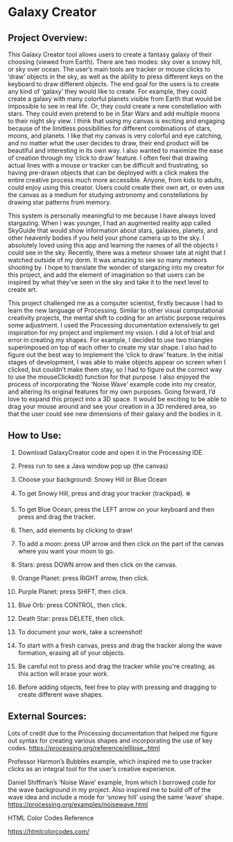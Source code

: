# Galaxy Creator

## Project Overview:

This Galaxy Creator tool allows users to create a fantasy galaxy of their choosing (viewed from Earth). There are two modes: sky over a snowy hill, or sky over ocean. The user’s main tools are tracker or mouse clicks to ‘draw’ objects in the sky, as well as the ability to press different keys on the keyboard to draw different objects. The end goal for the users is to create any kind of ‘galaxy’ they would like to create. For example, they could create a galaxy with many colorful planets visible from Earth that would be impossible to see in real life. Or, they could create a new constellation with stars. They could even pretend to be in Star Wars and add multiple moons to their night sky view. I think that using my canvas is exciting and engaging because of the limitless possibilities for different combinations of stars, moons, and planets. I like that my canvas is very colorful and eye catching, and no matter what the user decides to draw, their end product will be beautiful and interesting in its own way. I also wanted to maximize the ease of creation through my ‘click to draw’ feature. I often feel that drawing actual lines with a mouse or tracker can be difficult and frustrating, so having pre-drawn objects that can be deployed with a click makes the entire creative process much more accessible. Anyone, from kids to adults, could enjoy using this creator. Users could create their own art, or even use the canvas as a medium for studying astronomy and constellations by drawing star patterns from memory.


This system is personally meaningful to me because I have always loved stargazing. When I was younger, I had an augmented reality app called SkyGuide that would show information about stars, galaxies, planets, and other heavenly bodies if you held your phone camera up to the sky. I absolutely loved using this app and learning the names of all the objects I could see in the sky. Recently, there was a meteor shower late at night that I watched outside of my dorm. It was amazing to see so many meteors shooting by. I hope to translate the wonder of stargazing into my creator for this project, and add the element of imagination so that users can be inspired by what they’ve seen in the sky and take it to the next level to create art.


This project challenged me as a computer scientist, firstly because I had to learn the new language of Processing. Similar to other visual computational creativity projects, the mental shift to coding for an artistic purpose requires some adjustment. I used the Processing documentation extensively to get inspiration for my project and implement my vision. I did a lot of trial and error in creating my shapes. For example, I decided to use two triangles superimposed on top of each other to create my star shape. I also had to figure out the best way to implement the ‘click to draw’ feature. In the initial stages of development, I was able to make objects appear on screen when I clicked, but couldn’t make them stay, so I had to figure out the correct way to use the mouseClicked() function for that purpose. I also enjoyed the process of incorporating the ‘Noise Wave’ example code into my creator, and altering its original features for my own purposes. Going forward, I’d love to expand this project into a 3D space. It would be exciting to be able to drag your mouse around and see your creation in a 3D rendered area, so that the user could see new dimensions of their galaxy and the bodies in it. 

## How to Use:

1. Download GalaxyCreator code and open it in the Processing IDE.
2. Press run to see a Java window pop up (the canvas)
3. Choose your background: Snowy Hill or Blue Ocean
4. To get Snowy Hill, press and drag your tracker (trackpad). ❄️
5. To get Blue Ocean, press the LEFT arrow on your keyboard and then press and drag the tracker.
6. Then, add elements by clicking to draw!
7. To add a moon: press UP arrow and then click on the part of the canvas where you want your moon to go.
8. Stars: press DOWN arrow and then click on the canvas.
9. Orange Planet: press RIGHT arrow, then click.
10. Purple Planet: press SHIFT, then click.
11. Blue Orb: press CONTROL, then click.
12. Death Star: press DELETE, then click.

13. To document your work, take a screenshot!
14. To start with a fresh canvas, press and drag the tracker along the wave formation, erasing all of your objects.
15. Be careful not to press and drag the tracker while you're creating, as this action will erase your work.
16. Before adding objects, feel free to play with pressing and dragging to create different wave shapes.


## External Sources:

Lots of credit due to the Processing documentation that helped me figure out syntax for creating various shapes and incorporating the use of key codes.
https://processing.org/reference/ellipse_.html

Professor Harmon’s Bubbles example, which inspired me to use tracker clicks as an integral tool for the user’s creative experience.

Daniel Shiffman’s ‘Noise Wave’ example, from which I borrowed code for the wave background in my project. Also inspired me to build off of the wave idea and include a mode for ‘snowy hill’ using the same ‘wave’ shape.
https://processing.org/examples/noisewave.html

HTML Color Codes Reference

https://htmlcolorcodes.com/


